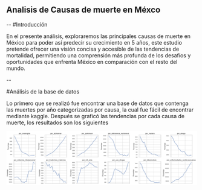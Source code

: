 ## Analisis de Causas de muerte en Méxco
--
#Introducción

En el presente análisis, exploraremos las
principales causas de muerte en México para
poder así predecir su crecimiento en 5 años, este
estudio pretende ofrecer una visión concisa y
accesible de las tendencias de mortalidad,
permitiendo una comprensión más profunda de
los desafíos y oportunidades que enfrenta
México en comparación con el resto del mundo.

--

#Análisis de la base de datos

Lo primero que se realizó fue encontrar una base de datos que contenga las muertes
por año categorizadas por causa, la cual fue fácil de encontrar mediante kaggle.
Después se graficó las tendencias por cada causa de muerte, los resultados son los
siguientes

![Gráfica](https://github.com/UP210709/Proyecto-Mate/blob/main/Imagenes/Tendencias%20de%20muertes.png)  
